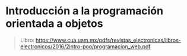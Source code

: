 # Introducción a la programación orientada a objetos
> Libro: https://www.cua.uam.mx/pdfs/revistas_electronicas/libros-electronicos/2016/2intro-poo/programacion_web.pdf

